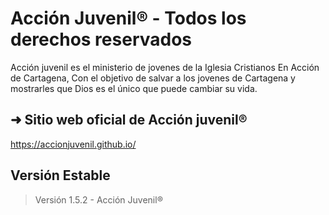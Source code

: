 # Acción Juvenil® - Todos los derechos reservados
Acción juvenil es el ministerio de jovenes de la Iglesia Cristianos En Acción de Cartagena, Con el objetivo de salvar a los jovenes de Cartagena y mostrarles que Dios es el único que puede cambiar su vida.

## ➜ Sitio web oficial de Acción juvenil®
https://accionjuvenil.github.io/

## Versión Estable
> Versión 1.5.2 - Acción Juvenil®
